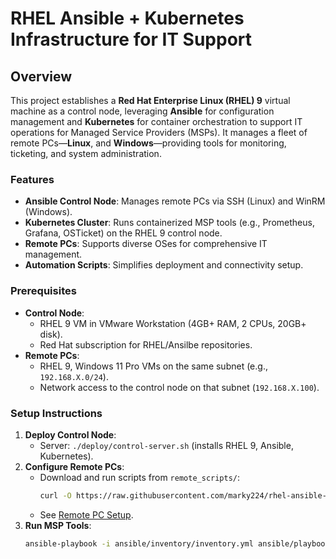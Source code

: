 # RHEL Ansible + Kubernetes Infrastructure for IT Support

## Overview
This project establishes a **Red Hat Enterprise Linux (RHEL) 9** virtual machine as a control node, leveraging **Ansible** for configuration management and **Kubernetes** for container orchestration to support IT operations for Managed Service Providers (MSPs). It manages a fleet of remote PCs—**Linux**, and **Windows**—providing tools for monitoring, ticketing, and system administration.

### Features
- **Ansible Control Node**: Manages remote PCs via SSH (Linux) and WinRM (Windows).
- **Kubernetes Cluster**: Runs containerized MSP tools (e.g., Prometheus, Grafana, OSTicket) on the RHEL 9 control node.
- **Remote PCs**: Supports diverse OSes for comprehensive IT management.
- **Automation Scripts**: Simplifies deployment and connectivity setup.

### Prerequisites
- **Control Node**:
  - RHEL 9 VM in VMware Workstation (4GB+ RAM, 2 CPUs, 20GB+ disk).
  - Red Hat subscription for RHEL/Ansilbe repositories.
- **Remote PCs**:
  - RHEL 9, Windows 11 Pro VMs on the same subnet (e.g., `192.168.X.0/24`).
  - Network access to the control node on that subnet (`192.168.X.100`).

### Setup Instructions
1. **Deploy Control Node**:
   - Server: `./deploy/control-server.sh` (installs RHEL 9, Ansible, Kubernetes).
2. **Configure Remote PCs**:
   - Download and run scripts from `remote_scripts/`:
     ```bash
     curl -O https://raw.githubusercontent.com/marky224/rhel-ansible-k8s-it-support/main/remote_scripts/<script_name>
     ```
   - See [Remote PC Setup](#remote-pc-setup).
3. **Run MSP Tools**:
   ```bash
   ansible-playbook -i ansible/inventory/inventory.yml ansible/playbooks/msp_support.yml --vault-password-file ~/.vault_pass.txt
